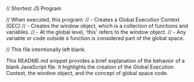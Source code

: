 // Shortest JS Program

// When executed, this program:
// - Creates a Global Execution Context (GEC)
// - Creates the window object, which is a collection of functions and variables.
// - At the global level, 'this' refers to the window object.
// - Any variable or code outside a function is considered part of the global space.

// This file intentionally left blank.

This README.md snippet provides a brief explanation of the behavior of a blank JavaScript file. It highlights the creation of the Global Execution Context, the window object, and the concept of global space code.
